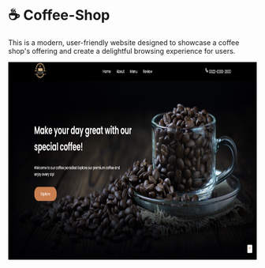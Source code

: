 # ☕ Coffee-Shop
<p>This is a modern, user-friendly website designed to showcase a coffee shop's offering and create a delightful browsing experience for users.</p>
<div class=home-page align: "center">
      <img src="README images/Home Page.png" alt="Home Page" width="600px" height="400px">
</div>
